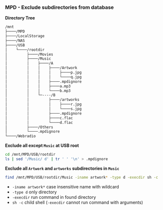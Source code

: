 ### MPD - Exclude subdirectories from database

**Directory Tree**
```sh
/mnt
├────/MPD
├────/LocalStorage
├────/NAS
├────/USB
│    └────/rootdir
│         ├────/Movies
│         ├────/Music
│         │    ├────/A
│         │    │    ├────/Artwork
│         │    │    │    ├────p.jpg
│         │    │    │    └────q.jpg
│         │    │    ├────.mpdignore
│         │    │    ├────a.mp3
│         │    │    └────b.mp3
│         │    └─----/B
│         │         ├────/artworks
│         │         │    ├────r.jpg
│         │         │    └────s.jpg
│         │         ├────.mpdignore
│         │         ├────c.flac
│         │         └────d.flac
│         ├────/Others
│         └────.mpdignore
└────/Webradio

```
**Exclude all except `Music` at USB root**
```sh
cd /mnt/MPD/USB/rootdir
ls | sed '/Music/ d' | tr ' ' '\n' > .mpdignore
```

**Exclude all `Artwork` and `artworks` subdirectories in `Music`**
```sh
find /mnt/MPD/USB/rootdir/Music -iname artwork* -type d -execdir sh -c 'echo -e "?rtwork*" > .mpdignore' \;
```
- `-iname artwork*` case insensitive name with wildcard
- `-type d` only directory
- `-execdir` run command in found directory
- `sh -c` child shell (`-execdir` cannot run command with arguments)
